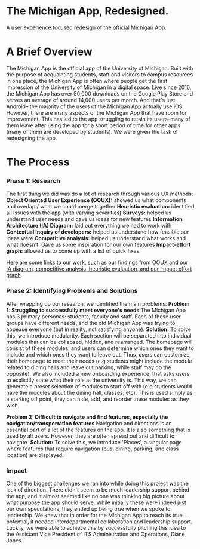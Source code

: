 # The Michigan App, Redesigned. 
A user experience focused redesign of the official Michigan App. 
# A Brief Overview
The Michigan App is the official app of the University of Michigan. Built with the purpose of acquainting students, staff and visitors to campus resources in one place, the Michigan App is often where people get the first impression of the University of Michigan in a digital space. Live since 2016, the Michigan App has over 50,000 downloads on the Google Play Store and serves an average of around 14,000 users per month. And that's just Android– the majority of the users of the Michigan App actually use iOS. 
However, there are many aspects of the Michigan App that have room for improvement. This has led to the app struggling to retain its users–many of them leave after using the app for a short period of time for other apps (many of them are developed by students). We were given the task of redesigning the app. 

# The Process
### Phase 1: Research
The first thing we did was do a lot of research through various UX methods: 
**Object Oriented User Experience (OOUX):** showed us what components had overlap / what we could merge together
**Heuristic evaluation:** identified all issues with the app (with varying severities)
**Surveys:** helped us understand user needs and gave us ideas for new features
**Information Architecture (IA) Diagram:** laid out everything we had to work with
**Contextual inquiry of developers:** helped us understand how feasible our ideas were
**Competitive analysis:** helped us understand what works and what doesn't. Gave us some inspiration for our own features
**Impact-effort graph:** allowed us to come up with a list of quick fixes

Here are some links to our work, such as our [findings from OOUX](https://www.figma.com/file/0GN2P7Ky5Ws3aHDlFoKVHI/OOUX-(Community)?type=whiteboard&node-id=0%3A1&t=CzRQJ0Nxb86TkmRl-1)  and our [IA diagram, competitive analysis, heuristic evaluation, and our impact effort graph](https://www.figma.com/file/ENH0qhrwGuWgTpi6iPAdfc/Discovery-and-Research?type=whiteboard&node-id=0%3A1&t=r0QX8PTzi71HRw9D-1). 
### Phase 2: Identifying Problems and Solutions
After wrapping up our research, we identified the main problems: 
**Problem 1: Struggling to successfully meet everyone's needs**
The Michigan App has 3 primary personas: students, faculty and staff. Each of these user groups have different needs, and the old Michigan App was trying to appease everyone (but in reality, not satisfying anyone).
**Solution:**
To solve this, we introduce modularity. Each section will be separated into individual modules that can be collapsed, hidden, and rearranged. The homepage will consist of these modules, and users can determine which ones they want to include and which ones they want to leave out. Thus, users can customize their homepage to meet their needs (e.g students might include the module related to dining halls and leave out parking, while staff may do the opposite). We also included a new onboarding experience, that asks users to explicitly state what their role at the university is. This way, we can generate a preset selection of modules to start off with (e.g students would have the modules about the dining hall, classes, etc). This is used simply as a starting off point, they can hide, add, and reorder these modules as they wish. 

**Problem 2: Difficult to navigate and find features, especially the navigation/transportation features**
Navigation and directions is an essential part of a lot of the features on the app. It is also something that is used by all users. However, they are often spread out and difficult to navigate. 
**Solution:**
To solve this, we introduce 'Places', a singular page where features that require navigation (bus, dining, parking, and class location) are displayed. 
### Impact
One of the biggest challenges we ran into while doing this project was the lack of direction. There didn't seem to be much leadership support behind the app, and it almost seemed like no one was thinking big picture about what purpose the app should serve. While initially these were indeed just our own speculations, they ended up being true when we spoke to leadership. We knew that in order for the Michigan App to reach its true potential, it needed interdepartmental collaboration and leadership support. Luckily, we were able to achieve this by successfully pitching this idea to the Assistant Vice President of ITS Administration and Operations, Diane Jones. 
